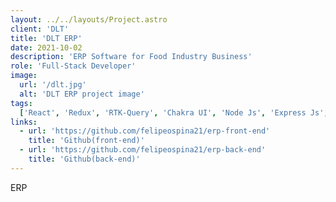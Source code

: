```yaml
---
layout: ../../layouts/Project.astro
client: 'DLT'
title: 'DLT ERP'
date: 2021-10-02
description: 'ERP Software for Food Industry Business'
role: 'Full-Stack Developer'
image:
  url: '/dlt.jpg'
  alt: 'DLT ERP project image'
tags:
  ['React', 'Redux', 'RTK-Query', 'Chakra UI', 'Node Js', 'Express Js', 'Mongo DB', 'Typescript']
links:
  - url: 'https://github.com/felipeospina21/erp-front-end'
    title: 'Github(front-end)'
  - url: 'https://github.com/felipeospina21/erp-back-end'
    title: 'Github(back-end)'
---
```


ERP
